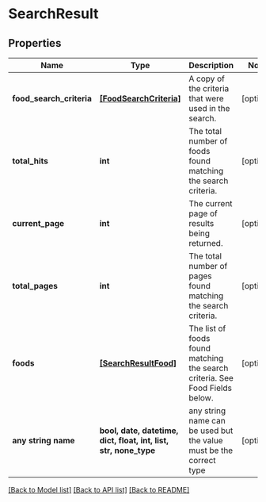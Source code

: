 # SearchResult


## Properties
Name | Type | Description | Notes
------------ | ------------- | ------------- | -------------
**food_search_criteria** | [**[FoodSearchCriteria]**](FoodSearchCriteria.md) | A copy of the criteria that were used in the search. | [optional] 
**total_hits** | **int** | The total number of foods found matching the search criteria. | [optional] 
**current_page** | **int** | The current page of results being returned. | [optional] 
**total_pages** | **int** | The total number of pages found matching the search criteria. | [optional] 
**foods** | [**[SearchResultFood]**](SearchResultFood.md) | The list of foods found matching the search criteria. See Food Fields below. | [optional] 
**any string name** | **bool, date, datetime, dict, float, int, list, str, none_type** | any string name can be used but the value must be the correct type | [optional]

[[Back to Model list]](../README.md#documentation-for-models) [[Back to API list]](../README.md#documentation-for-api-endpoints) [[Back to README]](../README.md)


